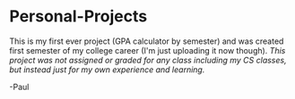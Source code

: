 # Personal-Projects
This is my first ever project (GPA calculator by semester) and was created first semester of my college career (I'm just uploading it now though). 
*This project was not assigned or graded for any class including my CS classes, but instead just for my own experience and learning.*

-Paul
